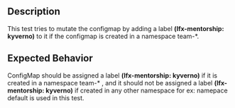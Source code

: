 ## Description

This test tries to mutate the configmap by adding a label **(lfx-mentorship: kyverno)** to it if the configmap is created in a namespace team-*.

## Expected Behavior

ConfigMap should be assigned a label **(lfx-mentorship: kyverno)** if it is created in a namespace team-* , and it should not be assigned a label **(lfx-mentorship: kyverno)** if created in any other namespace for ex: namepace default is used in this test.